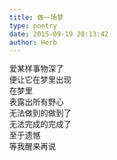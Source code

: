 ```yaml
---  
title: 做一场梦  
type: poetry  
date: 2015-09-19 20:13:42  
author: Herb    
---  
```

爱某样事物深了    
便让它在梦里出现    
在梦里    
表露出所有野心    
无法做到的做到了    
无法完成的完成了    
至于遗憾    
等我醒来再说  
